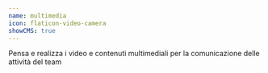 ```yaml
---
name: multimedia
icon: flaticon-video-camera
showCMS: true
---
```


Pensa e realizza i video e contenuti multimediali per la comunicazione delle attività del team
